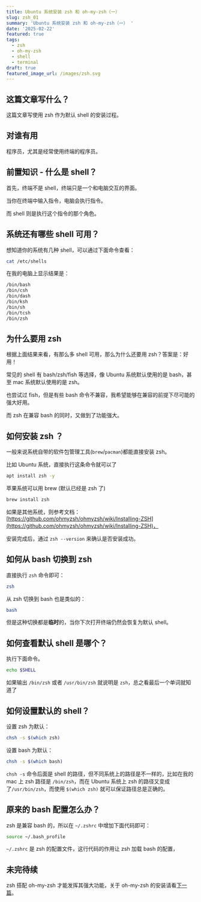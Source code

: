 ```yaml
---
title: Ubuntu 系统安装 zsh 和 oh-my-zsh（一）
slug: zsh_01
summary: 'Ubuntu 系统安装 zsh 和 oh-my-zsh（一） '
date: '2025-02-22'
featured: true
tags:
  - zsh
  - oh-my-zsh
  - shell
  - terminal
draft: true
featured_image_url: /images/zsh.svg
---
```


## 这篇文章写什么？

这篇文章写使用 zsh 作为默认 shell 的安装过程。

## 对谁有用

程序员，尤其是经常使用终端的程序员。

## 前置知识 - 什么是 shell？

首先，终端不是 shell，终端只是一个和电脑交互的界面。

当你在终端中输入指令，电脑会执行指令。

而 shell 则是执行这个指令的那个角色。

## 系统还有哪些 shell 可用？

想知道你的系统有几种 shell，可以通过下面命令查看：

```bash
cat /etc/shells
```

在我的电脑上显示结果是：

```bash
/bin/bash
/bin/csh
/bin/dash
/bin/ksh
/bin/sh
/bin/tcsh
/bin/zsh
```

## 为什么要用 zsh

根据上面结果来看，有那么多 shell 可用，那么为什么还要用 zsh？答案是：好用！

常见的 shell 有 bash/zsh/fish 等选择，像 Ubuntu 系统默认使用的是 bash，甚至 mac 系统默认使用的是 zsh。

也尝试过 fish，但是有些 bash 命令不兼容，我希望能够在兼容的前提下尽可能的强大好用。

而 zsh 在兼容 bash 的同时，又做到了功能强大。

## 如何安装 zsh ？

一般来说系统自带的软件包管理工具(`brew`/`pacman`)都能直接安装 zsh。

比如 Ubuntu 系统，直接执行这条命令就可以了

```bash
apt install zsh -y
```

苹果系统可以用 brew (默认已经是 zsh 了)

```bash
brew install zsh
```

如果是其他系统，则参考文档：[https://github.com/ohmyzsh/ohmyzsh/wiki/Installing-ZSH](https://github.com/ohmyzsh/ohmyzsh/wiki/Installing-ZSH)，

安装完成后，通过 `zsh --version` 来确认是否安装成功。

## 如何从 bash 切换到 zsh

直接执行 `zsh` 命令即可：

```bash
zsh
```

从 zsh 切换到 bash 也是类似的：

```bash
bash
```

但是这种切换都是**临时**的，当你下次打开终端仍然会恢复为默认 shell。

## 如何查看默认 shell 是哪个？

执行下面命令。

```bash
echo $SHELL
```

如果输出 `/bin/zsh` 或者 `/usr/bin/zsh` 就说明是 `zsh`，总之看最后一个单词就知道了

## 如何设置默认的 shell？

设置 zsh 为默认：

```bash
chsh -s $(which zsh)
```

设置 bash 为默认：

```bash
chsh -s $(which bash)
```

`chsh -s` 命令后面是 shell 的路径，但不同系统上的路径是不一样的，比如在我的 mac 上 zsh 路径是 `/bin/zsh`，而在 Ubuntu 系统上 zsh 的路径又变成了`/usr/bin/zsh`，而使用 `$(which zsh)` 就可以保证路径总是正确的。

## 原来的 bash 配置怎么办？

zsh 是兼容 bash 的，所以在 `~/.zshrc` 中增加下面代码即可：

```bash
source ~/.bash_profile
```

`~/.zshrc` 是 zsh 的配置文件，这行代码的作用让 zsh 加载 bash 的配置，

## 未完待续

zsh 搭配 oh-my-zsh 才能发挥其强大功能，关于 oh-my-zsh 的安装请看[下一篇](./zsh_02)。
